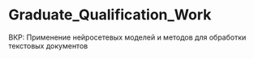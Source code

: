 # Graduate_Qualification_Work
ВКР: Применение нейросетевых моделей и методов для обработки текстовых документов
